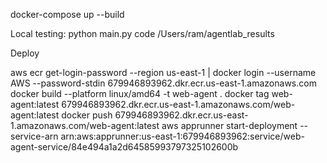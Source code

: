 docker-compose up --build

Local testing: python main.py
code /Users/ram/agentlab_results

Deploy

aws ecr get-login-password --region us-east-1 | docker login --username AWS --password-stdin 679946893962.dkr.ecr.us-east-1.amazonaws.com
docker build --platform linux/amd64 -t web-agent .
docker tag web-agent:latest 679946893962.dkr.ecr.us-east-1.amazonaws.com/web-agent:latest
docker push 679946893962.dkr.ecr.us-east-1.amazonaws.com/web-agent:latest
aws apprunner start-deployment --service-arn arn:aws:apprunner:us-east-1:679946893962:service/web-agent-service/84e494a1a2d64585993797325102600b
